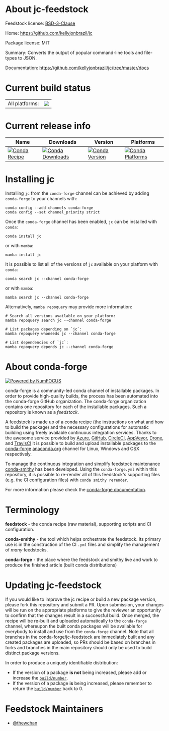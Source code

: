About jc-feedstock
==================

Feedstock license: [BSD-3-Clause](https://github.com/conda-forge/jc-feedstock/blob/main/LICENSE.txt)

Home: https://github.com/kellyjonbrazil/jc

Package license: MIT

Summary: Converts the output of popular command-line tools and file-types to JSON.

Documentation: https://github.com/kellyjonbrazil/jc/tree/master/docs

Current build status
====================


<table><tr><td>All platforms:</td>
    <td>
      <a href="https://dev.azure.com/conda-forge/feedstock-builds/_build/latest?definitionId=17104&branchName=main">
        <img src="https://dev.azure.com/conda-forge/feedstock-builds/_apis/build/status/jc-feedstock?branchName=main">
      </a>
    </td>
  </tr>
</table>

Current release info
====================

| Name | Downloads | Version | Platforms |
| --- | --- | --- | --- |
| [![Conda Recipe](https://img.shields.io/badge/recipe-jc-green.svg)](https://anaconda.org/conda-forge/jc) | [![Conda Downloads](https://img.shields.io/conda/dn/conda-forge/jc.svg)](https://anaconda.org/conda-forge/jc) | [![Conda Version](https://img.shields.io/conda/vn/conda-forge/jc.svg)](https://anaconda.org/conda-forge/jc) | [![Conda Platforms](https://img.shields.io/conda/pn/conda-forge/jc.svg)](https://anaconda.org/conda-forge/jc) |

Installing jc
=============

Installing `jc` from the `conda-forge` channel can be achieved by adding `conda-forge` to your channels with:

```
conda config --add channels conda-forge
conda config --set channel_priority strict
```

Once the `conda-forge` channel has been enabled, `jc` can be installed with `conda`:

```
conda install jc
```

or with `mamba`:

```
mamba install jc
```

It is possible to list all of the versions of `jc` available on your platform with `conda`:

```
conda search jc --channel conda-forge
```

or with `mamba`:

```
mamba search jc --channel conda-forge
```

Alternatively, `mamba repoquery` may provide more information:

```
# Search all versions available on your platform:
mamba repoquery search jc --channel conda-forge

# List packages depending on `jc`:
mamba repoquery whoneeds jc --channel conda-forge

# List dependencies of `jc`:
mamba repoquery depends jc --channel conda-forge
```


About conda-forge
=================

[![Powered by
NumFOCUS](https://img.shields.io/badge/powered%20by-NumFOCUS-orange.svg?style=flat&colorA=E1523D&colorB=007D8A)](https://numfocus.org)

conda-forge is a community-led conda channel of installable packages.
In order to provide high-quality builds, the process has been automated into the
conda-forge GitHub organization. The conda-forge organization contains one repository
for each of the installable packages. Such a repository is known as a *feedstock*.

A feedstock is made up of a conda recipe (the instructions on what and how to build
the package) and the necessary configurations for automatic building using freely
available continuous integration services. Thanks to the awesome service provided by
[Azure](https://azure.microsoft.com/en-us/services/devops/), [GitHub](https://github.com/),
[CircleCI](https://circleci.com/), [AppVeyor](https://www.appveyor.com/),
[Drone](https://cloud.drone.io/welcome), and [TravisCI](https://travis-ci.com/)
it is possible to build and upload installable packages to the
[conda-forge](https://anaconda.org/conda-forge) [anaconda.org](https://anaconda.org/)
channel for Linux, Windows and OSX respectively.

To manage the continuous integration and simplify feedstock maintenance
[conda-smithy](https://github.com/conda-forge/conda-smithy) has been developed.
Using the ``conda-forge.yml`` within this repository, it is possible to re-render all of
this feedstock's supporting files (e.g. the CI configuration files) with ``conda smithy rerender``.

For more information please check the [conda-forge documentation](https://conda-forge.org/docs/).

Terminology
===========

**feedstock** - the conda recipe (raw material), supporting scripts and CI configuration.

**conda-smithy** - the tool which helps orchestrate the feedstock.
                   Its primary use is in the construction of the CI ``.yml`` files
                   and simplify the management of *many* feedstocks.

**conda-forge** - the place where the feedstock and smithy live and work to
                  produce the finished article (built conda distributions)


Updating jc-feedstock
=====================

If you would like to improve the jc recipe or build a new
package version, please fork this repository and submit a PR. Upon submission,
your changes will be run on the appropriate platforms to give the reviewer an
opportunity to confirm that the changes result in a successful build. Once
merged, the recipe will be re-built and uploaded automatically to the
`conda-forge` channel, whereupon the built conda packages will be available for
everybody to install and use from the `conda-forge` channel.
Note that all branches in the conda-forge/jc-feedstock are
immediately built and any created packages are uploaded, so PRs should be based
on branches in forks and branches in the main repository should only be used to
build distinct package versions.

In order to produce a uniquely identifiable distribution:
 * If the version of a package **is not** being increased, please add or increase
   the [``build/number``](https://docs.conda.io/projects/conda-build/en/latest/resources/define-metadata.html#build-number-and-string).
 * If the version of a package **is** being increased, please remember to return
   the [``build/number``](https://docs.conda.io/projects/conda-build/en/latest/resources/define-metadata.html#build-number-and-string)
   back to 0.

Feedstock Maintainers
=====================

* [@thewchan](https://github.com/thewchan/)

